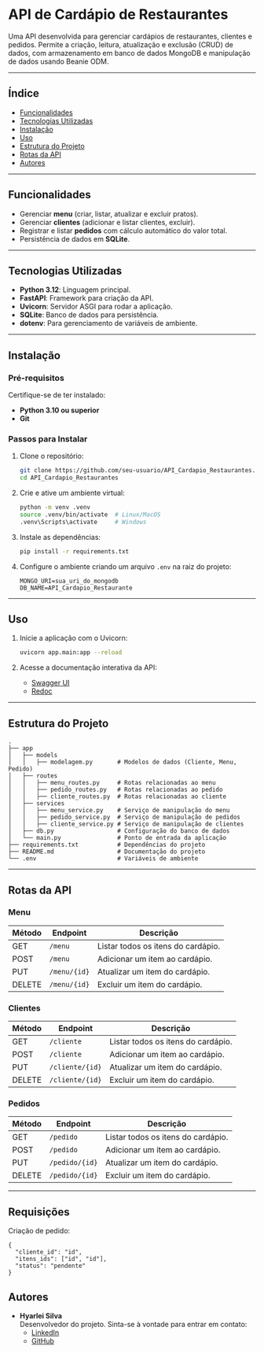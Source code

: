 # **API de Cardápio de Restaurantes**

Uma API desenvolvida para gerenciar cardápios de restaurantes, clientes e pedidos. Permite a criação, leitura, atualização e exclusão (CRUD) de dados, com armazenamento em banco de dados MongoDB e manipulação de dados usando Beanie ODM.

---

## **Índice**

- [Funcionalidades](#funcionalidades)
- [Tecnologias Utilizadas](#tecnologias-utilizadas)
- [Instalação](#instalação)
- [Uso](#uso)
- [Estrutura do Projeto](#estrutura-do-projeto)
- [Rotas da API](#rotas-da-api)
- [Autores](#autores)

---

## **Funcionalidades**

- Gerenciar **menu** (criar, listar, atualizar e excluir pratos).
- Gerenciar **clientes** (adicionar e listar clientes, excluir).
- Registrar e listar **pedidos** com cálculo automático do valor total.
- Persistência de dados em **SQLite**.

---

## **Tecnologias Utilizadas**

- **Python 3.12**: Linguagem principal.
- **FastAPI**: Framework para criação da API.
- **Uvicorn**: Servidor ASGI para rodar a aplicação.
- **SQLite**: Banco de dados para persistência.
- **dotenv**: Para gerenciamento de variáveis de ambiente.

---

## **Instalação**

### Pré-requisitos

Certifique-se de ter instalado:

- **Python 3.10 ou superior**
- **Git**

### Passos para Instalar

1. Clone o repositório:

   ```bash
   git clone https://github.com/seu-usuario/API_Cardapio_Restaurantes.git
   cd API_Cardapio_Restaurantes
   ```

2. Crie e ative um ambiente virtual:

   ```bash
   python -m venv .venv
   source .venv/bin/activate  # Linux/MacOS
   .venv\Scripts\activate     # Windows
   ```

3. Instale as dependências:

   ```bash
   pip install -r requirements.txt
   ```

4. Configure o ambiente criando um arquivo `.env` na raiz do projeto:

   ```env
   MONGO_URI=sua_uri_do_mongodb
   DB_NAME=API_Cardapio_Restaurante
   ```

---

## **Uso**

1. Inicie a aplicação com o Uvicorn:

   ```bash
   uvicorn app.main:app --reload
   ```

2. Acesse a documentação interativa da API:
   - [Swagger UI](http://127.0.0.1:8000/docs)
   - [Redoc](http://127.0.0.1:8000/redoc)

---

## **Estrutura do Projeto**

```
.
├── app
│   ├── models
│   │   ├── modelagem.py       # Modelos de dados (Cliente, Menu, Pedido)
│   ├── routes
│   │   ├── menu_routes.py     # Rotas relacionadas ao menu
│   │   ├── pedido_routes.py   # Rotas relacionadas ao pedido
│   │   ├── cliente_routes.py  # Rotas relacionadas ao cliente
│   ├── services
│   │   ├── menu_service.py    # Serviço de manipulação do menu
│   │   ├── pedido_service.py  # Serviço de manipulação de pedidos
│   │   ├── cliente_service.py # Serviço de manipulação de clientes
│   ├── db.py                  # Configuração do banco de dados
│   └── main.py                # Ponto de entrada da aplicação
├── requirements.txt           # Dependências do projeto
├── README.md                  # Documentação do projeto
└── .env                       # Variáveis de ambiente
```

---

## **Rotas da API**

### **Menu**

| Método | Endpoint         | Descrição                      |
|--------|------------------|--------------------------------|
| GET    | `/menu`          | Listar todos os itens do cardápio. |
| POST   | `/menu`          | Adicionar um item ao cardápio. |
| PUT    | `/menu/{id}`     | Atualizar um item do cardápio. |
| DELETE | `/menu/{id}`     | Excluir um item do cardápio.   |

### **Clientes**


| Método | Endpoint         | Descrição                      |
|--------|------------------|--------------------------------|
| GET    | `/cliente`          | Listar todos os itens do cardápio. |
| POST   | `/cliente`          | Adicionar um item ao cardápio. |
| PUT    | `/cliente/{id}`     | Atualizar um item do cardápio. |
| DELETE | `/cliente/{id}`     | Excluir um item do cardápio.   |

### **Pedidos**

| Método | Endpoint         | Descrição                      |
|--------|------------------|--------------------------------|
| GET    | `/pedido`          | Listar todos os itens do cardápio. |
| POST   | `/pedido`          | Adicionar um item ao cardápio. |
| PUT    | `/pedido/{id}`     | Atualizar um item do cardápio. |
| DELETE | `/pedido/{id}`     | Excluir um item do cardápio.   |

---

## **Requisições**

Criação de pedido:

```
{
  "cliente_id": "id",
  "itens_ids": ["id", "id"],
  "status": "pendente"
}
```

## **Autores**

- **Hyarlei Silva**  
  Desenvolvedor do projeto. Sinta-se à vontade para entrar em contato:
  - [LinkedIn](https://www.linkedin.com/in/hyarlei-silva)
  - [GitHub](https://github.com/hyarlei)
